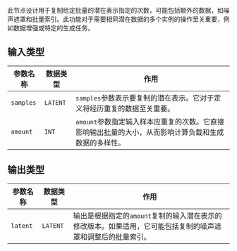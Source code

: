 
此节点设计用于复制给定批量的潜在表示指定的次数，可能包括额外的数据，如噪声遮罩和批量索引。此功能对于需要相同潜在数据的多个实例的操作至关重要，例如数据增强或特定的生成任务。

## 输入类型
| 参数名称 | 数据类型 | 作用 |
| --- | --- | --- |
| `samples` | `LATENT` | `samples`参数表示要复制的潜在表示。它对于定义将经历重复的数据至关重要。 |
| `amount` | `INT` | `amount`参数指定输入样本应重复的次数。它直接影响输出批量的大小，从而影响计算负载和生成数据的多样性。 |

## 输出类型
| 参数名称 | 数据类型 | 作用 |
| --- | --- | --- |
| `latent` | `LATENT` | 输出是根据指定的`amount`复制的输入潜在表示的修改版本。如果适用，它可能包括复制的噪声遮罩和调整后的批量索引。 |
